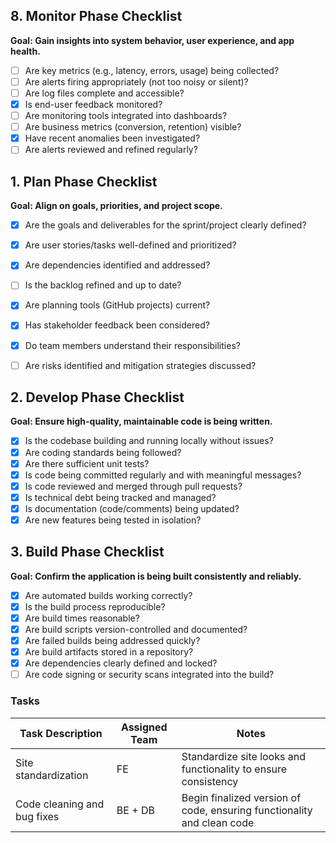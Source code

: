 ## 8. Monitor Phase Checklist
**Goal: Gain insights into system behavior, user experience, and app health.**

- [ ] Are key metrics (e.g., latency, errors, usage) being collected?
- [ ] Are alerts firing appropriately (not too noisy or silent)?
- [ ] Are log files complete and accessible?
- [x] Is end-user feedback monitored?
- [ ] Are monitoring tools integrated into dashboards?
- [ ] Are business metrics (conversion, retention) visible?
- [x] Have recent anomalies been investigated?
- [ ] Are alerts reviewed and refined regularly?

## 1. Plan Phase Checklist
**Goal: Align on goals, priorities, and project scope.**

- [x] Are the goals and deliverables for the sprint/project clearly defined?
- [x] Are user stories/tasks well-defined and prioritized?
- [x] Are dependencies identified and addressed?
- [ ] Is the backlog refined and up to date?
- [x] Are planning tools (GitHub projects) current?
- [x] Has stakeholder feedback been considered?
- [x] Do team members understand their responsibilities?
- [ ] Are risks identified and mitigation strategies discussed?


## 2. Develop Phase Checklist
**Goal: Ensure high-quality, maintainable code is being written.**

- [x] Is the codebase building and running locally without issues?
- [x] Are coding standards being followed?
- [x] Are there sufficient unit tests?
- [x] Is code being committed regularly and with meaningful messages?
- [x] Is code reviewed and merged through pull requests?
- [x] Is technical debt being tracked and managed?
- [x] Is documentation (code/comments) being updated?
- [x] Are new features being tested in isolation?

## 3. Build Phase Checklist
**Goal: Confirm the application is being built consistently and reliably.**

- [x] Are automated builds working correctly?
- [x] Is the build process reproducible?
- [x] Are build times reasonable?
- [x] Are build scripts version-controlled and documented?
- [x] Are failed builds being addressed quickly?
- [x] Are build artifacts stored in a repository?
- [x] Are dependencies clearly defined and locked?
- [ ] Are code signing or security scans integrated into the build?

### Tasks
| Task Description | Assigned Team | Notes |
|------------------|---------------|-------|
| Site standardization | FE | Standardize site looks and functionality to ensure consistency |
| Code cleaning and bug fixes | BE + DB | Begin finalized version of code, ensuring functionality and clean code |

